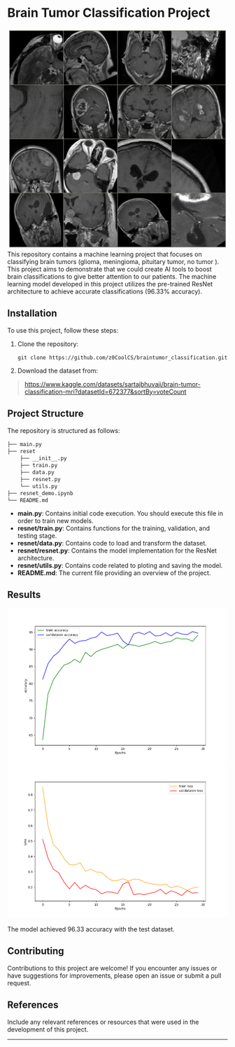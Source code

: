 # Brain Tumor Classification Project
![](output.png)
This repository contains a machine learning project that focuses on classifying brain tumors (glioma, meningioma, pituitary tumor, no tumor ). This project aims to demonstrate that we could create AI tools to boost brain classifications to give better attention to our patients. The machine learning model developed in this project utilizes the pre-trained ResNet architecture to achieve accurate classifications (96.33% accuracy).

## Installation

To use this project, follow these steps:

1. Clone the repository:

   ```shell
   git clone https://github.com/z0CoolCS/braintumor_classification.git
   ```
2. Download the dataset from:

  > https://www.kaggle.com/datasets/sartajbhuvaji/brain-tumor-classification-mri?datasetId=672377&sortBy=voteCount

## Project Structure

The repository is structured as follows:

```
├── main.py
├── reset
    ├── __init__.py
    ├── train.py
    ├── data.py
    ├── resnet.py
    └── utils.py
├── resnet_demo.ipynb
└── README.md
```

- **main.py**: Contains initial code execution. You should execute this file in order to train new models.
- **resnet/train.py**: Contains functions for the training, validation, and testing stage.
- **resnet/data.py**: Contains code to load and transform the dataset.
- **resnet/resnet.py**: Contains the model implementation for the ResNet architecture.
- **resnet/utils.py**: Contains code related to ploting and saving the model.
- **README.md**: The current file providing an overview of the project.

## Results

![](accuracy.png)
![](loss.png)

The model achieved 96.33 accuracy with the test dataset. 

## Contributing

Contributions to this project are welcome! If you encounter any issues or have suggestions for improvements, please open an issue or submit a pull request. 

## References

Include any relevant references or resources that were used in the development of this project.

---
